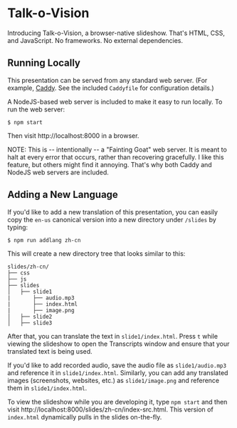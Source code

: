 # Talk-o-Vision
Introducing Talk-o-Vision, a browser-native slideshow. That's HTML, CSS, and JavaScript. No frameworks. No external dependencies.


## Running Locally

This presentation can be served from any standard web server. (For example, [Caddy](https://caddyserver.com/). See the included `Caddyfile` for configuration details.)

A NodeJS-based web server is included to make it easy to run locally. To run the web server:

```console
$ npm start
```

Then visit http://localhost:8000 in a browser.

NOTE: This is -- intentionally -- a "Fainting Goat" web server. It is meant to halt at every error that occurs, rather than recovering gracefully. I like this feature, but others might find it annoying. That's why both Caddy and NodeJS web servers are included. 





## Adding a New Language

If you'd like to add a new translation of this presentation, you can easily copy the `en-us` canonical version into a new directory under `/slides` by typing:

```console
$ npm run addlang zh-cn
```

This will create a new directory tree that looks similar to this:

```console
slides/zh-cn/
├── css
├── js
├── slides
│   ├── slide1
|       ├── audio.mp3
|       ├── index.html
|       ├── image.png
│   ├── slide2
│   ├── slide3
```

After that, you can translate the text in `slide1/index.html`. Press `t` while viewing the slideshow to open the Transcripts window and ensure that your translated text is being used.  

If you'd like to add recorded audio, save the audio file as `slide1/audio.mp3` and reference it in `slide1/index.html`. Similarly, you can add any translated images (screenshots, websites, etc.) as `slide1/image.png` and reference them in `slide1/index.html`.

To view the slideshow while you are developing it, type `npm start` and then visit http://localhost:8000/slides/zh-cn/index-src.html. This version of `index.html` dynamically pulls in the slides on-the-fly.
<!---
Once you are done with the translation and would like to build the final version of the slideshow, type:

```console
$ npm run buildlang zh-cn
```

This merges all of the individual `index.html` slide files referenced in `index-src.html` into the main `slides/zh-cn/index.html` file, maintaining the original links to `slide1/audio.mp3`, `slide1/image.png`, etc.
--->
